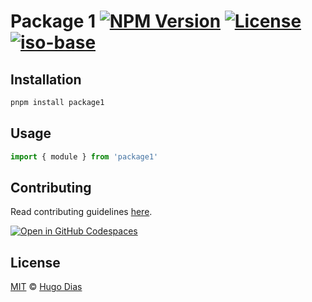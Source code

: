 # Package 1 [![NPM Version](https://img.shields.io/npm/v/iso-base.svg)](https://www.npmjs.com/package/iso-base) [![License](https://img.shields.io/npm/l/iso-base.svg)](https://github.com/hugomrdias/iso-repo/blob/main/license) [![iso-base](https://github.com/hugomrdias/iso-repo/actions/workflows/iso-base.yml/badge.svg)](https://github.com/hugomrdias/iso-repo/actions/workflows/iso-base.yml)

## Installation

```bash
pnpm install package1
```

## Usage

```js
import { module } from 'package1'
```

## Contributing

Read contributing guidelines [here](../../.github/CONTRIBUTING.md).

[![Open in GitHub Codespaces](https://github.com/codespaces/badge.svg)](https://codespaces.new/hugomrdias/hd-template)

## License

[MIT](../../license) © [Hugo Dias](http://hugodias.me)
